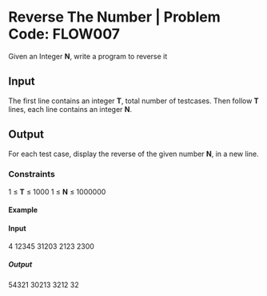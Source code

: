 # Reverse The Number | Problem Code: FLOW007

Given an Integer **N**, write a program to reverse it

## Input

The first line contains an integer **T**, total number of testcases. Then follow **T** lines, each line contains an integer **N**.

## Output

For each test case, display the reverse of the given number **N**, in a new line.

### Constraints

1 ≤ **T** ≤ 1000
1 ≤ **N** ≤ 1000000

#### Example

#### **Input**

4
12345
31203
2123
2300

##### **Output**

54321
30213
3212
32
